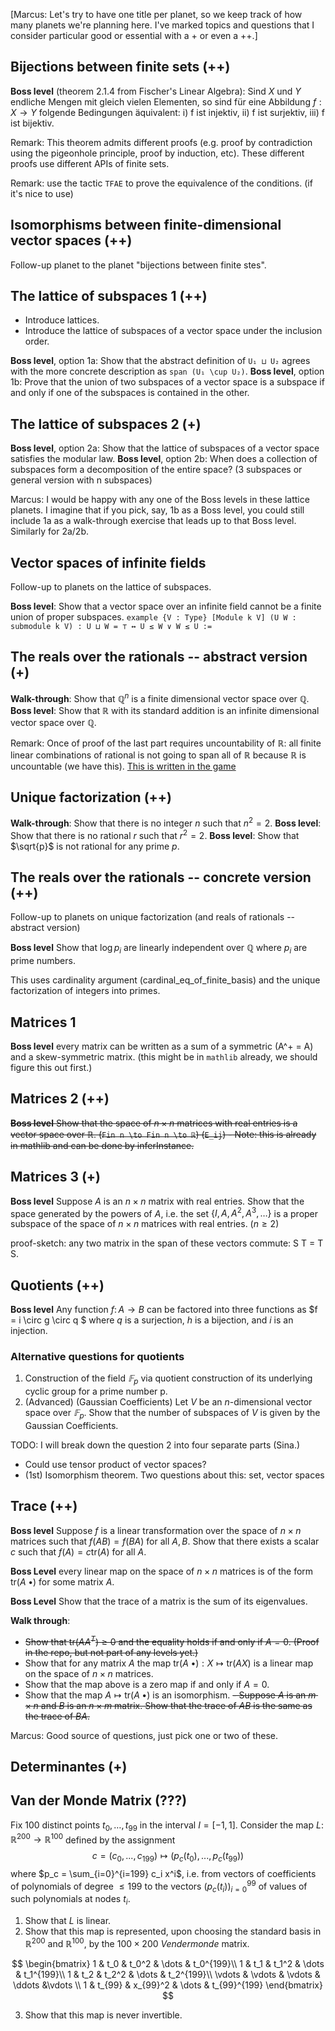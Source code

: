 [Marcus: Let's try to have one title per planet, so we keep track of how many planets we're planning here. I've marked topics and questions that I consider particular good or essential with a + or even a ++.]


## Bijections between finite sets (++)

__Boss level__ (theorem 2.1.4 from Fischer's Linear Algebra):
Sind $X$ und $Y$ endliche Mengen mit gleich vielen Elementen, so sind für eine  Abbildung $f : X \to Y$ folgende Bedingungen äquivalent:
i) f ist injektiv,
ii) f ist surjektiv,
iii) f ist bijektiv.

Remark: This theorem admits different proofs (e.g. proof by contradiction using the pigeonhole principle, proof by induction, etc). These different proofs use different APIs of finite sets.

Remark: use the tactic `TFAE` to prove the equivalence of the conditions. (if it's nice to use)


## Isomorphisms between finite-dimensional vector spaces (++)

Follow-up planet to the planet "bijections between finite stes".


## The lattice of subspaces 1 (++)
* Introduce lattices.
* Introduce the lattice of subspaces of a vector space under the inclusion order.

__Boss level__, option 1a: Show that the abstract definition of `U₁ ⊔ U₂` agrees with the more concrete description as  `span (U₁ \cup U₂)`.
__Boss level__, option 1b: Prove that the union of two subspaces of a vector space is a subspace if and only if one of the
subspaces is contained in the other.

## The lattice of subspaces 2 (+)

__Boss level__, option 2a: Show that the lattice of subspaces of a vector space satisfies the modular law.
__Boss level__, option 2b:  When does a collection of subspaces form a decomposition of the entire space?  (3 subspaces or general version with n subspaces)

Marcus: I would be happy with any one of the Boss levels in these lattice planets. I imagine that if you pick, say, 1b as a Boss level, you could still include 1a as a walk-through exercise that leads up to that Boss level. Similarly for 2a/2b.

## Vector spaces of infinite fields
Follow-up to planets on the lattice of subspaces.

__Boss level__:  Show that a vector space over an infinite field cannot be a finite union of proper subspaces.
` example {V : Type} [Module k V] (U W : submodule k V) : U ⊔ W = ⊤ ↔ U ≤ W ∨ W ≤ U := `


## The reals over the rationals -- abstract version (+)

__Walk-through__: Show that $ℚ^n$ is a finite dimensional vector space over $ℚ$.
__Boss level__: Show that $ℝ$ with its standard addition is an infinite dimensional vector space over $ℚ$.

Remark: Once of proof of the last part requires uncountability of $ℝ$: all finite linear combinations of rational is not going to span all of $ℝ$ because $ℝ$ is uncountable (we have this). [This is written in the game](Game/Levels/NewStuff/RealUncountable_01.lean)

## Unique factorization (++)

__Walk-through__: Show that there is no integer $n$ such that $n^2 = 2$.
__Boss level__: Show that there is no rational $r$ such that $r^2 = 2$.
__Boss level__: Show that $\sqrt{p}$ is not rational for any prime $p$.


## The reals over the rationals -- concrete version (++)

Follow-up to planets on unique factorization (and reals of rationals -- abstract version)

__Boss level__ Show that $\log p_i$ are linearly independent over $ℚ$ where $p_i$ are prime numbers.

This uses cardinality argument (cardinal_eq_of_finite_basis) and the unique factorization of integers into primes.

## Matrices 1

__Boss level__ every matrix can be written as a sum of a symmetric (A^+ = A) and a skew-symmetric matrix. (this might be in `mathlib` already, we should figure this out first.)

## Matrices 2 (++)

~~__Boss level__ Show that the space of $n \times n$ matrices with real entries is a vector space over $ℝ$. (`Fin n \to Fin n \to ℝ`) (`E_ij`) - Note: this is already in mathlib and can be done by inferInstance.~~


## Matrices 3 (+)
__Boss level__ Suppose $A$ is an $n \times n$ matrix with real entries. Show that the space generated by the powers of $A$, i.e. the set $\{I, A, A^2, A^3, \ldots\}$ is a proper subspace of the space of $n \times n$ matrices with real entries. ($n \ge 2$)

proof-sketch: any two matrix in the span of these vectors commute: S T = T S.


## Quotients (++)

__Boss level__ Any function $f \colon A \to B$ can be factored into three functions as $f = i \circ g \circ q $ where $q$ is a surjection, $h$ is a bijection, and $i$ is an injection.


### Alternative questions for quotients
1. Construction of the field $𝔽_p$ via quotient construction of its underlying cyclic group for a prime number p.
2. (Advanced) (Gaussian Coefficients) Let $V$ be an $n$-dimensional vector space over $𝔽_p$. Show that the number of subspaces of $V$ is given by the Gaussian Coefficients.

TODO: I will break down the question 2 into four separate parts (Sina.)

* Could use tensor product of vector spaces?
* (1st) Isomorphism theorem. Two questions about this: set, vector spaces

## Trace (++)
__Boss level__ Suppose $f$ is a linear transformation over the space of $n \times n$ matrices such that $f(A B) = f(B A)$ for all $A, B$. Show that there exists a scalar $c$ such that $f(A) = c \mathrm{tr}(A)$ for all $A$.


__Boss Level__ every linear map on the space of $n \times n$ matrices is of the form $\mathrm{tr}(A \; \bullet)$ for some matrix $A$.

__Boss Level__ Show that the trace of a matrix is the sum of its eigenvalues.

__Walk through__:
- ~~Show that $\mathrm{tr} (A A^T) \ge 0$ and the equality holds if and only if $A = 0$. (Proof in the repo, but not part of any levels yet.)~~
- Show that for any matrix $A$ the map $\mathrm{tr}(A \; \bullet) : X \mapsto \mathrm{tr}(AX)$ is a linear map on the space of $n \times n$ matrices.
- Show that the map above is a zero map if and only if $A = 0$.
- Show that the map $A \mapsto \mathrm{tr}(A \; \bullet)$ is an isomorphism.
~~- Suppose $A$ is an $m \times n$ and $B$ is an $n \times m$ matrix. Show that the trace of $AB$ is the same as the trace of $BA$.~~


Marcus:  Good source of questions, just pick one or two of these.

## Determinantes (+)


## Van der Monde Matrix (???)
Fix $100$ distinct points $t_0, \ldots, t_{99}$ in the interval  $I = [ -1 ,1 ]$. Consider the map $L \colon \mathbb{R}^{200} \to \mathbb{R}^{100}$ defined by the assignment
$$ c = (c_0,...,c_{199}) \mapsto (p_c(t_0),...,p_c(t_{99})) $$
where  $p_c = \sum_{i=0}^{i=199} c_i x^i$, i.e. from vectors of coefficients of polynomials of degree $\leq 199$ to the vectors $(p_c(t_i))_{i=0}^{99}$ of values of such polynomials at nodes $t_i$.


1. Show that $L$ is linear.
2. Show that this map is represented, upon choosing the standard basis in $\mathbb{R}^{200}$ and $\mathbb{R}^{100}$, by the $100 \times 200$ _Vendermonde_ matrix.

$$ \begin{bmatrix}
1 & t_0 & t_0^2 & \dots & t_0^{199}\\
1 & t_1 & t_1^2 & \dots & t_1^{199}\\
1 & t_2 & t_2^2 & \dots & t_2^{199}\\
\vdots & \vdots & \vdots & \ddots &\vdots \\
1 & t_{99} & x_{99}^2 & \dots & t_{99}^{199}
\end{bmatrix} $$

3. Show that this map is never invertible.
